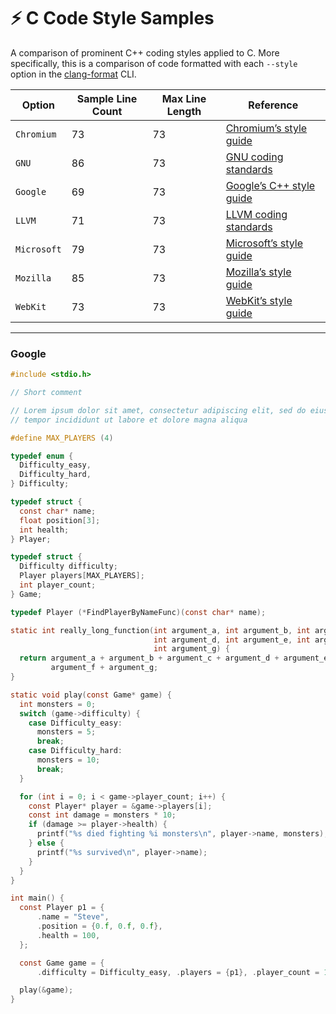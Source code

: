 # ⚡ C Code Style Samples

A comparison of prominent C++ coding styles applied to C. More specifically, this is a comparison of code formatted with each `--style` option in the [clang-format](https://clang.llvm.org/docs/ClangFormat.html) CLI.

| Option      | Sample Line Count | Max Line Length | Reference                                                                                                               |
| ----------- | ----------------- | --------------- | ----------------------------------------------------------------------------------------------------------------------- |
| `Chromium`  | 73                | 73              | [Chromium’s style guide](https://chromium.googlesource.com/chromium/src/+/refs/heads/main/styleguide/styleguide.md)     |
| `GNU`       | 86                | 73              | [GNU coding standards](https://www.gnu.org/prep/standards/standards.html)                                               |
| `Google`    | 69                | 73              | [Google’s C++ style guide](https://google.github.io/styleguide/cppguide.html)                                           |
| `LLVM`      | 71                | 73              | [LLVM coding standards](https://llvm.org/docs/CodingStandards.html)                                                     |
| `Microsoft` | 79                | 73              | [Microsoft’s style guide](https://docs.microsoft.com/en-us/visualstudio/ide/editorconfig-code-style-settings-reference) |
| `Mozilla`   | 85                | 73              | [Mozilla’s style guide](https://firefox-source-docs.mozilla.org/code-quality/coding-style/index.html)                   |
| `WebKit`    | 73                | 73              | [WebKit’s style guide](https://www.webkit.org/coding/coding-style.html)                                                 |

---

### Google

```c
#include <stdio.h>

// Short comment

// Lorem ipsum dolor sit amet, consectetur adipiscing elit, sed do eiusmod
// tempor incididunt ut labore et dolore magna aliqua

#define MAX_PLAYERS (4)

typedef enum {
  Difficulty_easy,
  Difficulty_hard,
} Difficulty;

typedef struct {
  const char* name;
  float position[3];
  int health;
} Player;

typedef struct {
  Difficulty difficulty;
  Player players[MAX_PLAYERS];
  int player_count;
} Game;

typedef Player (*FindPlayerByNameFunc)(const char* name);

static int really_long_function(int argument_a, int argument_b, int argument_c,
                                int argument_d, int argument_e, int argument_f,
                                int argument_g) {
  return argument_a + argument_b + argument_c + argument_d + argument_e +
         argument_f + argument_g;
}

static void play(const Game* game) {
  int monsters = 0;
  switch (game->difficulty) {
    case Difficulty_easy:
      monsters = 5;
      break;
    case Difficulty_hard:
      monsters = 10;
      break;
  }

  for (int i = 0; i < game->player_count; i++) {
    const Player* player = &game->players[i];
    const int damage = monsters * 10;
    if (damage >= player->health) {
      printf("%s died fighting %i monsters\n", player->name, monsters);
    } else {
      printf("%s survived\n", player->name);
    }
  }
}

int main() {
  const Player p1 = {
      .name = "Steve",
      .position = {0.f, 0.f, 0.f},
      .health = 100,
  };

  const Game game = {
      .difficulty = Difficulty_easy, .players = {p1}, .player_count = 1};

  play(&game);
}
```
